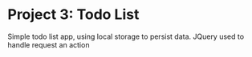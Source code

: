 # Project 3: Todo List

Simple todo list app, using local storage to persist data.
JQuery used to handle request an action